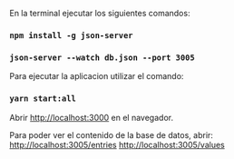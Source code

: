En la terminal ejecutar los siguientes comandos:
### `npm install -g json-server`
### `json-server --watch db.json --port 3005`

Para ejecutar la aplicacion utilizar el comando:
### `yarn start:all`

Abrir [http://localhost:3000](http://localhost:3000) en el navegador.

Para poder ver el contenido de la base de datos, abrir:\
[http://localhost:3005/entries](http://localhost:3005/entries)
[http://localhost:3005/values](http://localhost:3005/values)